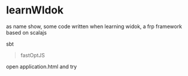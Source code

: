 # learnWIdok
as name show, some code written when learning widok, a frp framework based on scalajs

sbt
>fastOptJS

open application.html and try
